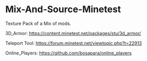 # Mix-And-Source-Minetest
Texture Pack of a Mix of mods.

3D_Armor: https://content.minetest.net/packages/stu/3d_armor/

Teleport Tool: https://forum.minetest.net/viewtopic.php?t=22913

Online_Players: https://github.com/bosapara/online_players
